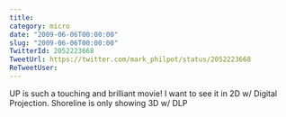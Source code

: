 ```yaml
---
title: 
category: micro
date: "2009-06-06T00:00:00"
slug: "2009-06-06T00:00:00"
TwitterId: 2052223668
TweetUrl: https://twitter.com/mark_philpot/status/2052223668
ReTweetUser: 
---
```


UP is such a touching and brilliant movie! I want to see it in 2D w/ Digital Projection. Shoreline is only showing 3D w/ DLP